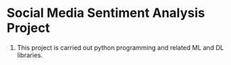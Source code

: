 # Social Media Sentiment Analysis Project
1. This project is carried out python programming and related ML and DL libraries.
